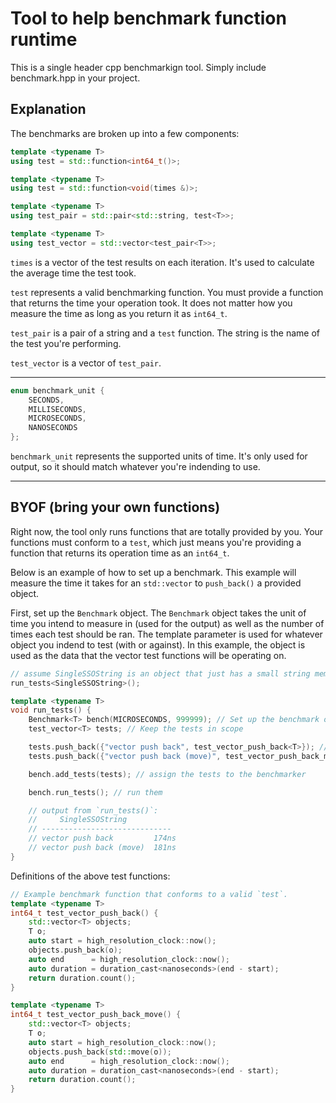 # Tool to help benchmark function runtime

This is a single header cpp benchmarkign tool. Simply include benchmark.hpp in your project.

## Explanation
The benchmarks are broken up into a few components:
```cpp
template <typename T>
using test = std::function<int64_t()>;

template <typename T>
using test = std::function<void(times &)>;

template <typename T>
using test_pair = std::pair<std::string, test<T>>;

template <typename T>
using test_vector = std::vector<test_pair<T>>;
```

`times` is a vector of the test results on each iteration. It's used to calculate the average time the test took.

`test` represents a valid benchmarking function. You must provide a function that returns the time your operation took. It does not matter how you measure the time as long as you return it as `int64_t`.

`test_pair` is a pair of a string and a `test` function. The string is the name of the test you're performing.

`test_vector` is a vector of `test_pair`.

---

```cpp
enum benchmark_unit {
    SECONDS,
    MILLISECONDS,
    MICROSECONDS,
    NANOSECONDS
};
```
`benchmark_unit` represents the supported units of time. It's only used for output, so it should match whatever you're indending to use.

---

## BYOF (bring your own functions)
Right now, the tool only runs functions that are totally provided by you. Your functions must conform to a `test`, which just means you're providing a function that returns its operation time as an `int64_t`.

Below is an example of how to set up a benchmark. This example will measure the time it takes for an `std::vector` to `push_back()` a provided object.

First, set up the `Benchmark` object. The `Benchmark` object takes the unit of time you intend to measure in (used for the output) as well as the number of times each test should be ran. The template parameter is used for whatever object you indend to test (with or against). In this example, the object is used as the data that the vector test functions will be operating on.

```cpp
// assume SingleSSOString is an object that just has a small string member.
run_tests<SingleSSOString>();

template <typename T>
void run_tests() {
    Benchmark<T> bench(MICROSECONDS, 999999); // Set up the benchmark object (unit comes from `benchmark_unit`)
    test_vector<T> tests; // Keep the tests in scope

    tests.push_back({"vector push back", test_vector_push_back<T>}); // add your tests
    tests.push_back({"vector push back (move)", test_vector_push_back_move<T>});

    bench.add_tests(tests); // assign the tests to the benchmarker

    bench.run_tests(); // run them

    // output from `run_tests()`:
    //     SingleSSOString
    // -----------------------------
    // vector push back         174ns
    // vector push back (move)  181ns
}
```

Definitions of the above test functions:

```cpp
// Example benchmark function that conforms to a valid `test`.
template <typename T>
int64_t test_vector_push_back() {
    std::vector<T> objects;
    T o;
    auto start = high_resolution_clock::now();
    objects.push_back(o);
    auto end      = high_resolution_clock::now();
    auto duration = duration_cast<nanoseconds>(end - start);
    return duration.count();
}

template <typename T>
int64_t test_vector_push_back_move() {
    std::vector<T> objects;
    T o;
    auto start = high_resolution_clock::now();
    objects.push_back(std::move(o));
    auto end      = high_resolution_clock::now();
    auto duration = duration_cast<nanoseconds>(end - start);
    return duration.count();
}
```

